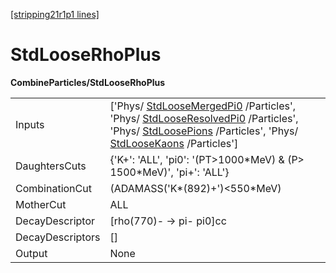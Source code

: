 [[stripping21r1p1 lines]](./stripping21r1p1-index)

# StdLooseRhoPlus

**CombineParticles/StdLooseRhoPlus**

|                  |                                                                                                                                                                                                                                                                                                            |
|------------------|------------------------------------------------------------------------------------------------------------------------------------------------------------------------------------------------------------------------------------------------------------------------------------------------------------|
| Inputs           | ['Phys/ [StdLooseMergedPi0](./stripping21r1p1-stdloosemergedpi0) /Particles', 'Phys/ [StdLooseResolvedPi0](./stripping21r1p1-stdlooseresolvedpi0) /Particles', 'Phys/ [StdLoosePions](./stripping21r1p1-stdloosepions) /Particles', 'Phys/ [StdLooseKaons](./stripping21r1p1-stdloosekaons) /Particles'] |
| DaughtersCuts    | {'K+': 'ALL', 'pi0': '(PT\>1000\*MeV) & (P\> 1500\*MeV)', 'pi+': 'ALL'}                                                                                                                                                                                                                                    |
| CombinationCut   | (ADAMASS('K\*(892)+')\<550\*MeV)                                                                                                                                                                                                                                                                           |
| MotherCut        | ALL                                                                                                                                                                                                                                                                                                        |
| DecayDescriptor  | [rho(770)- -\> pi- pi0]cc                                                                                                                                                                                                                                                                                |
| DecayDescriptors | []                                                                                                                                                                                                                                                                                                       |
| Output           | None                                                                                                                                                                                                                                                                                                       |
